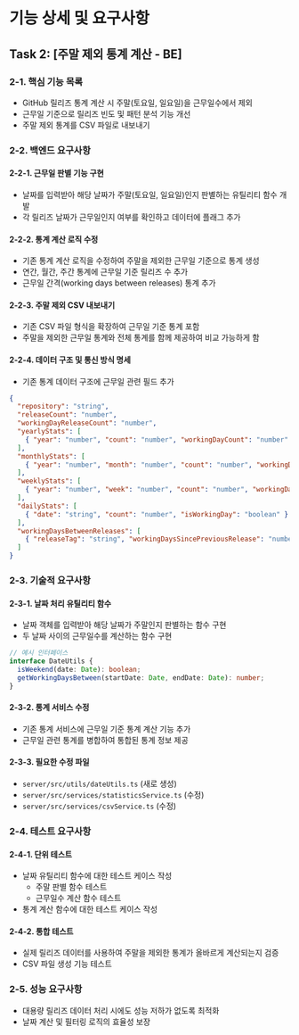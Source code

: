 # 기능 상세 및 요구사항

## Task 2: [주말 제외 통계 계산 - BE]

### 2-1. 핵심 기능 목록
- GitHub 릴리즈 통계 계산 시 주말(토요일, 일요일)을 근무일수에서 제외
- 근무일 기준으로 릴리즈 빈도 및 패턴 분석 기능 개선
- 주말 제외 통계를 CSV 파일로 내보내기

### 2-2. 백엔드 요구사항

#### 2-2-1. 근무일 판별 기능 구현
- 날짜를 입력받아 해당 날짜가 주말(토요일, 일요일)인지 판별하는 유틸리티 함수 개발
- 각 릴리즈 날짜가 근무일인지 여부를 확인하고 데이터에 플래그 추가

#### 2-2-2. 통계 계산 로직 수정
- 기존 통계 계산 로직을 수정하여 주말을 제외한 근무일 기준으로 통계 생성
- 연간, 월간, 주간 통계에 근무일 기준 릴리즈 수 추가
- 근무일 간격(working days between releases) 통계 추가

#### 2-2-3. 주말 제외 CSV 내보내기
- 기존 CSV 파일 형식을 확장하여 근무일 기준 통계 포함
- 주말을 제외한 근무일 통계와 전체 통계를 함께 제공하여 비교 가능하게 함

#### 2-2-4. 데이터 구조 및 통신 방식 명세
- 기존 통계 데이터 구조에 근무일 관련 필드 추가

```json
{
  "repository": "string",
  "releaseCount": "number",
  "workingDayReleaseCount": "number",
  "yearlyStats": [
    { "year": "number", "count": "number", "workingDayCount": "number" }
  ],
  "monthlyStats": [
    { "year": "number", "month": "number", "count": "number", "workingDayCount": "number" }
  ],
  "weeklyStats": [
    { "year": "number", "week": "number", "count": "number", "workingDayCount": "number" }
  ],
  "dailyStats": [
    { "date": "string", "count": "number", "isWorkingDay": "boolean" }
  ],
  "workingDaysBetweenReleases": [
    { "releaseTag": "string", "workingDaysSincePreviousRelease": "number" }
  ]
}
```

### 2-3. 기술적 요구사항

#### 2-3-1. 날짜 처리 유틸리티 함수
- 날짜 객체를 입력받아 해당 날짜가 주말인지 판별하는 함수 구현
- 두 날짜 사이의 근무일수를 계산하는 함수 구현

```typescript
// 예시 인터페이스
interface DateUtils {
  isWeekend(date: Date): boolean;
  getWorkingDaysBetween(startDate: Date, endDate: Date): number;
}
```

#### 2-3-2. 통계 서비스 수정
- 기존 통계 서비스에 근무일 기준 통계 계산 기능 추가
- 근무일 관련 통계를 병합하여 통합된 통계 정보 제공

#### 2-3-3. 필요한 수정 파일
- `server/src/utils/dateUtils.ts` (새로 생성)
- `server/src/services/statisticsService.ts` (수정)
- `server/src/services/csvService.ts` (수정)

### 2-4. 테스트 요구사항

#### 2-4-1. 단위 테스트
- 날짜 유틸리티 함수에 대한 테스트 케이스 작성
  - 주말 판별 함수 테스트
  - 근무일수 계산 함수 테스트
- 통계 계산 함수에 대한 테스트 케이스 작성

#### 2-4-2. 통합 테스트
- 실제 릴리즈 데이터를 사용하여 주말을 제외한 통계가 올바르게 계산되는지 검증
- CSV 파일 생성 기능 테스트

### 2-5. 성능 요구사항

- 대용량 릴리즈 데이터 처리 시에도 성능 저하가 없도록 최적화
- 날짜 계산 및 필터링 로직의 효율성 보장
